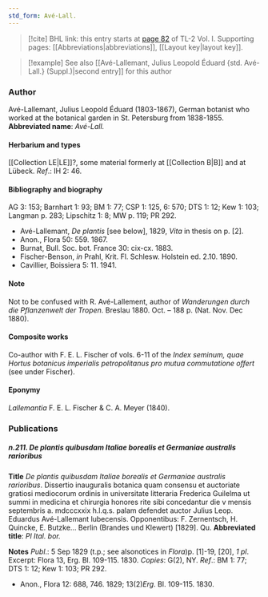 ```yaml
---
std_form: Avé-Lall.
---
```


> [!cite] BHL link: this entry starts at [page 82](https://www.biodiversitylibrary.org/page/33120213) of TL-2 Vol. I.
> Supporting pages: [[Abbreviations|abbreviations]], [[Layout key|layout key]].

> [!example] See also [[Avé-Lallemant, Julius Leopold Éduard {std. Avé-Lall.} (Suppl.)|second entry]] for this author

### Author

Avé-Lallemant, Julius Leopold Éduard (1803-1867), German botanist who worked at the botanical garden in St. Petersburg from 1838-1855. 
**Abbreviated name**: *Avé-Lall.*

#### Herbarium and types

[[Collection LE|LE]]?, some material formerly at [[Collection B|B]] and at Lübeck.
*Ref*.: IH 2: 46.

#### Bibliography and biography

AG 3: 153; Barnhart 1: 93; BM 1: 77; CSP 1: 125, 6: 570; DTS 1: 12; Kew 1: 103; Langman p. 283; Lipschitz 1: 8; MW p. 119; PR 292.
- Avé-Lallemant, *De plantis* \[see below\], 1829, *Vita* in thesis on p. \[2\].
- Anon., Flora 50: 559. 1867.
- Burnat, Bull. Soc. bot. France 30: cix-cx. 1883.
- Fischer-Benson, *in* Prahl, Krit. Fl. Schlesw. Holstein ed. 2.10. 1890.
- Cavillier, Boissiera 5: 11. 1941.

#### Note

Not to be confused with R. Avé-Lallement, author of *Wanderungen durch die Pflanzenwelt der Tropen.* Breslau 1880. Oct. – 188 p. (Nat. Nov. Dec 1880).

#### Composite works

Co-author with F. E. L. Fischer of vols. 6-11 of the *Index seminum, quae Hortus botanicus imperialis petropolitanus pro mutua commutatione offert* (see under Fischer).

#### Eponymy

*Lallemantia* F. E. L. Fischer & C. A. Meyer (1840).

### Publications

##### n.211. De plantis quibusdam Italiae borealis et Germaniae australis rarioribus

**Title**
*De plantis quibusdam Italiae borealis et Germaniae australis rarioribus*. Dissertio inauguralis botanica quam consensu et auctoriate gratiosi mediocorum ordinis in universitate litteraria Frederica Guilelma ut summi in medicina et chirurgia honores rite sibi concedantur die v mensis septembris a. mdcccxxix h.l.q.s. palam defendet auctor Julius Leop. Eduardus Avé-Lallemant lubecensis. Opponentibus: F. Zernentsch, H. Quincke, E. Butzke... Berlin (Brandes und Klewert) \[1829\]. Qu.
**Abbreviated title**: *Pl Ital. bor.*

**Notes**
*Publ*.: 5 Sep 1829 (t.p.; see alsonotices in *Flora*)p. \[1\]-19, \[20\], *1 pl*. Excerpt: Flora 13, Erg. Bl. 109-115. 1830. *Copies*: G(2), NY.
*Ref*.: BM 1: 77; DTS 1: 12; Kew 1: 103; PR 292.
- Anon., Flora 12: 688, 746. 1829; 13(2)*Erg*. Bl. 109-115. 1830.

